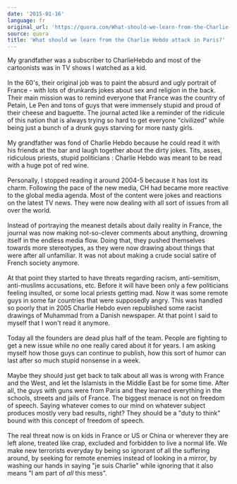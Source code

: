 ```yaml
---
date: '2015-01-16'
language: fr
original_url: 'https://quora.com/What-should-we-learn-from-the-Charlie-Hebdo-attack-in-Paris/answer/Clément-Renaud'
source: quora
title: 'What should we learn from the Charlie Hebdo attack in Paris?'
---
```


My grandfather was a subscriber to CharlieHebdo and most of the
cartoonists was in TV shows I watched as a kid.\
\
In the 60\'s, their original job was to paint the absurd and ugly
portrait of France - with lots of drunkards jokes about sex and religion
in the back. Their main mission was to remind everyone that France was
the country of Petain, Le Pen and tons of guys that were immensely
stupid and proud of their cheese and baguette. The journal acted like a
reminder of the ridicule of this nation that is always trying so hard to
get everyone \"civilized\" while being just a bunch of a drunk guys
starving for more nasty girls.\
\
My grandfather was fond of Charlie Hebdo because he could read it with
his friends at the bar and laugh together about the dirty jokes. Tits,
asses, ridiculous priests, stupid politicians : Charlie Hebdo was meant
to be read with a huge pot of red wine.\
\
Personally, I stopped reading it around 2004-5 because it has lost its
charm. Following the pace of the new media, CH had became more reactive
to the global media agenda. Most of the content were jokes and reactions
on the latest TV news. They were now dealing with all sort of issues
from all over the world.\
\
Instead of portraying the meanest details about daily reality in France,
the journal was now making not-so-clever comments about anything,
drowning itself in the endless media flow. Doing that, they pushed
themselves towards more stereotypes, as they were now drawing about
things that were after all unfamiliar. It was not about making a crude
social satire of French society anymore.\
\
At that point they started to have threats regarding racism,
anti-semitism, anti-muslims accusations, etc. Before it will have been
only a few politicians feeling insulted, or some local priests getting
mad. Now it was some remote guys in some far countries that were
supposedly angry. This was handled so poorly that in 2005 Charlie Hebdo
even republished some racist drawings of Muhammad from a Danish
newspaper. At that point I said to myself that I won\'t read it
anymore.\
\
Today all the founders are dead plus half of the team. People are
fighting to get a new issue while no one really cared about it for
years. I am asking myself how those guys can continue to publish, how
this sort of humor can last after so much stupid nonsense in a week.\
\
Maybe they should just get back to talk about all was is wrong with
France and the West, and let the Islamists in the Middle East be for
some time. After all, the guys with guns were from Paris and they
learned everything in the schools, streets and jails of France. The
biggest menace is not on freedom of speech. Saying whatever comes to our
mind on whatever subject produces mostly very bad results, right? They
should be a \"duty to think\" bound with this concept of freedom of
speech.\
\
The real threat now is on kids in France or US or China or wherever they
are left alone, treated like crap, excluded and forbidden to live a
normal life. We make new terrorists everyday by being so ignorant of all
the suffering around, by seeking for remote enemies instead of looking
in a mirror, by washing our hands in saying \"je suis Charlie\" while
ignoring that it also means \"I am part of *all* this mess\".

